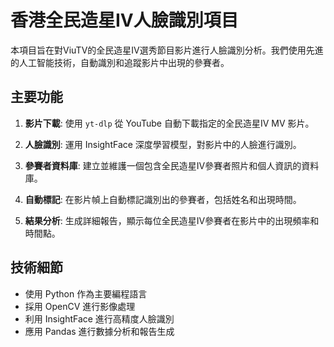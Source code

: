 # 香港全民造星IV人臉識別項目

本項目旨在對ViuTV的全民造星IV選秀節目影片進行人臉識別分析。我們使用先進的人工智能技術，自動識別和追蹤影片中出現的參賽者。

## 主要功能

1. **影片下載**: 使用 `yt-dlp` 從 YouTube 自動下載指定的全民造星IV MV 影片。

2. **人臉識別**: 運用 InsightFace 深度學習模型，對影片中的人臉進行識別。

3. **參賽者資料庫**: 建立並維護一個包含全民造星IV參賽者照片和個人資訊的資料庫。

4. **自動標記**: 在影片幀上自動標記識別出的參賽者，包括姓名和出現時間。

5. **結果分析**: 生成詳細報告，顯示每位全民造星IV參賽者在影片中的出現頻率和時間點。

## 技術細節

- 使用 Python 作為主要編程語言
- 採用 OpenCV 進行影像處理
- 利用 InsightFace 進行高精度人臉識別
- 應用 Pandas 進行數據分析和報告生成

